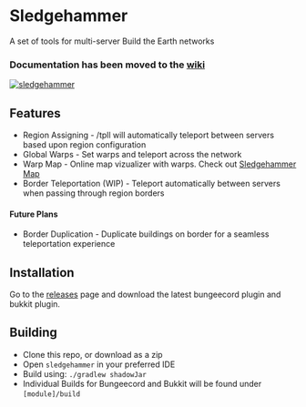 # Sledgehammer

A set of tools for multi-server Build the Earth networks

### Documentation has been moved to the [wiki](https://github.com/noahhusby/Sledgehammer/wiki)

[![sledgehammer](https://github.com/noahhusby/Sledgehammer/workflows/sledgehammer/badge.svg)](https://github.com/noahhusby/sledgehammer/actions)

## Features

* Region Assigning - /tpll will automatically teleport between servers based upon region configuration
* Global Warps - Set warps and teleport across the network
* Warp Map - Online map vizualizer with warps. Check
  out [Sledgehammer Map](https://github.com/noahhusby/Sledgehammer-Map/releases)
* Border Teleportation (WIP) - Teleport automatically between servers when passing through region borders

#### Future Plans

* Border Duplication - Duplicate buildings on border for a seamless teleportation experience

## Installation

Go to the [releases](https://github.com/noahhusby/Sledgehammer/releases) page and download the latest bungeecord plugin
and bukkit plugin.

## Building
* Clone this repo, or download as a zip
* Open `sledgehammer` in your preferred IDE
* Build using: `./gradlew shadowJar`
* Individual Builds for Bungeecord and Bukkit will be found under `[module]/build`
